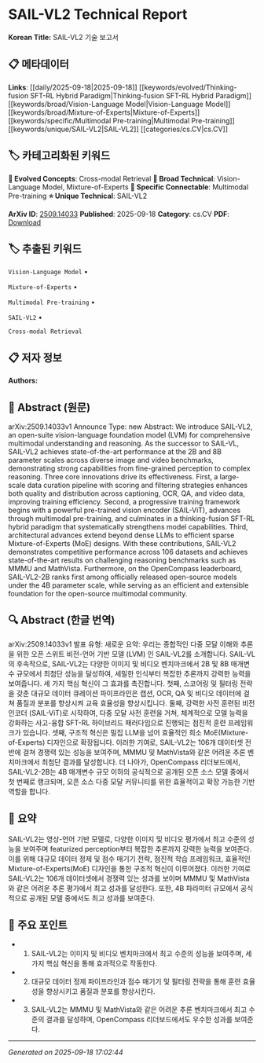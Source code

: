 
# SAIL-VL2 Technical Report

**Korean Title:** SAIL-VL2 기술 보고서

## 📋 메타데이터

**Links**: [[daily/2025-09-18|2025-09-18]] [[keywords/evolved/Thinking-fusion SFT-RL Hybrid Paradigm|Thinking-fusion SFT-RL Hybrid Paradigm]] [[keywords/broad/Vision-Language Model|Vision-Language Model]] [[keywords/broad/Mixture-of-Experts|Mixture-of-Experts]] [[keywords/specific/Multimodal Pre-training|Multimodal Pre-training]] [[keywords/unique/SAIL-VL2|SAIL-VL2]] [[categories/cs.CV|cs.CV]]

## 🏷️ 카테고리화된 키워드
**🚀 Evolved Concepts**: Cross-modal Retrieval
**🔬 Broad Technical**: Vision-Language Model, Mixture-of-Experts
**🔗 Specific Connectable**: Multimodal Pre-training
**⭐ Unique Technical**: SAIL-VL2

**ArXiv ID**: [2509.14033](https://arxiv.org/abs/2509.14033)
**Published**: 2025-09-18
**Category**: cs.CV
**PDF**: [Download](https://arxiv.org/pdf/2509.14033.pdf)


## 🏷️ 추출된 키워드



`Vision-Language Model` • 

`Mixture-of-Experts` • 

`Multimodal Pre-training` • 

`SAIL-VL2` • 

`Cross-modal Retrieval`



## 📋 저자 정보

**Authors:** 

## 📄 Abstract (원문)

arXiv:2509.14033v1 Announce Type: new 
Abstract: We introduce SAIL-VL2, an open-suite vision-language foundation model (LVM) for comprehensive multimodal understanding and reasoning. As the successor to SAIL-VL, SAIL-VL2 achieves state-of-the-art performance at the 2B and 8B parameter scales across diverse image and video benchmarks, demonstrating strong capabilities from fine-grained perception to complex reasoning. Three core innovations drive its effectiveness. First, a large-scale data curation pipeline with scoring and filtering strategies enhances both quality and distribution across captioning, OCR, QA, and video data, improving training efficiency. Second, a progressive training framework begins with a powerful pre-trained vision encoder (SAIL-ViT), advances through multimodal pre-training, and culminates in a thinking-fusion SFT-RL hybrid paradigm that systematically strengthens model capabilities. Third, architectural advances extend beyond dense LLMs to efficient sparse Mixture-of-Experts (MoE) designs. With these contributions, SAIL-VL2 demonstrates competitive performance across 106 datasets and achieves state-of-the-art results on challenging reasoning benchmarks such as MMMU and MathVista. Furthermore, on the OpenCompass leaderboard, SAIL-VL2-2B ranks first among officially released open-source models under the 4B parameter scale, while serving as an efficient and extensible foundation for the open-source multimodal community.

## 🔍 Abstract (한글 번역)

arXiv:2509.14033v1 발표 유형: 새로운
요약: 우리는 종합적인 다중 모달 이해와 추론을 위한 오픈 스위트 비전-언어 기반 모델 (LVM) 인 SAIL-VL2를 소개합니다. SAIL-VL의 후속작으로, SAIL-VL2는 다양한 이미지 및 비디오 벤치마크에서 2B 및 8B 매개변수 규모에서 최첨단 성능을 달성하여, 세밀한 인식부터 복잡한 추론까지 강력한 능력을 보여줍니다. 세 가지 핵심 혁신이 그 효과를 촉진합니다. 첫째, 스코어링 및 필터링 전략을 갖춘 대규모 데이터 큐레이션 파이프라인은 캡션, OCR, QA 및 비디오 데이터에 걸쳐 품질과 분포를 향상시켜 교육 효율성을 향상시킵니다. 둘째, 강력한 사전 훈련된 비전 인코더 (SAIL-ViT)로 시작하여, 다중 모달 사전 훈련을 거쳐, 체계적으로 모델 능력을 강화하는 사고-융합 SFT-RL 하이브리드 패러다임으로 진행되는 점진적 훈련 프레임워크가 있습니다. 셋째, 구조적 혁신은 밀집 LLM을 넘어 효율적인 희소 MoE(Mixture-of-Experts) 디자인으로 확장됩니다. 이러한 기여로, SAIL-VL2는 106개 데이터셋 전반에 걸쳐 경쟁력 있는 성능을 보여주며, MMMU 및 MathVista와 같은 어려운 추론 벤치마크에서 최첨단 결과를 달성합니다. 더 나아가, OpenCompass 리더보드에서, SAIL-VL2-2B는 4B 매개변수 규모 이하의 공식적으로 공개된 오픈 소스 모델 중에서 첫 번째로 랭크되며, 오픈 소스 다중 모달 커뮤니티를 위한 효율적이고 확장 가능한 기반 역할을 합니다.

## 📝 요약

SAIL-VL2는 영상-언어 기반 모델로, 다양한 이미지 및 비디오 평가에서 최고 수준의 성능을 보여주며 featurized perception부터 복잡한 추론까지 강력한 능력을 보여준다. 이를 위해 대규모 데이터 정제 및 점수 매기기 전략, 점진적 학습 프레임워크, 효율적인 Mixture-of-Experts(MoE) 디자인을 통한 구조적 혁신이 이루어졌다. 이러한 기여로 SAIL-VL2는 106개 데이터셋에서 경쟁력 있는 성과를 보이며 MMMU 및 MathVista와 같은 어려운 추론 평가에서 최고 성과를 달성한다. 또한, 4B 파라미터 규모에서 공식적으로 공개된 모델 중에서도 최고 성과를 보여준다.

## 🎯 주요 포인트


- 1. SAIL-VL2는 이미지 및 비디오 벤치마크에서 최고 수준의 성능을 보여주며, 세 가지 핵심 혁신을 통해 효과적으로 작동한다.

- 2. 대규모 데이터 정제 파이프라인과 점수 매기기 및 필터링 전략을 통해 훈련 효율성을 향상시키고 품질과 분포를 향상시킨다.

- 3. SAIL-VL2는 MMMU 및 MathVista와 같은 어려운 추론 벤치마크에서 최고 수준의 결과를 달성하며, OpenCompass 리더보드에서도 우수한 성과를 보여준다.


---

*Generated on 2025-09-18 17:02:44*